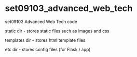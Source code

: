 # set09103_advanced_web_tech
set09103 Advanced Web Tech code


static dir
    - stores static files such as images and css

templates dir
    - stores html template files

etc dir
    - stores config files (for Flask / app)